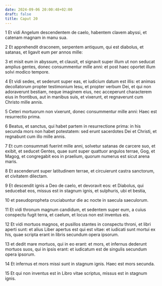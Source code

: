 ```yaml
---
date: 2024-09-06 20:00:48+02:00
draft: false
title: Caput 20
---
```





1 Et vidi Angelum descendentem de caelo, habentem clavem abyssi, et catenam magnam in manu sua.

2 Et apprehendit draconem, serpentem antiquum, qui est diabolus, et satanas, et ligavit eum per annos mille:

3 et misit eum in abyssum, et clausit, et signavit super illum ut non seducat amplius gentes, donec consummentur mille anni: et post haec oportet illum solvi modico tempore.

4 Et vidi sedes, et sederunt super eas, et iudicium datum est illis: et animas decollatorum propter testimonium Iesu, et propter verbum Dei, et qui non adoraverunt bestiam, neque imaginem eius, nec acceperunt characterem eius in frontibus, aut in manibus suis, et vixerunt, et regnaverunt cum Christo mille annis.

5 Ceteri mortuorum non vixerunt, donec consummentur mille anni: Haec est resurrectio prima.

6 Beatus, et sanctus, qui habet partem in resurrectione prima: in his secunda mors non habet potestatem: sed erunt sacerdotes Dei et Christi, et regnabunt cum illo mille annis.

7 Et cum consummati fuerint mille anni, solvetur satanas de carcere suo, et exibit, et seducet Gentes, quae sunt super quattuor angulos terrae, Gog, et Magog, et congregabit eos in praelium, quorum numerus est sicut arena maris.

8 Et ascenderunt super latitudinem terrae, et circuierunt castra sanctorum, et civitatem dilectam.

9 Et descendit ignis a Deo de caelo, et devoravit eos: et Diabolus, qui seducebat eos, missus est in stagnum ignis, et sulphuris, ubi et bestia,

10 et pseudopropheta cruciabuntur die ac nocte in saecula saeculorum.

11 Et vidi thronum magnum candidum, et sedentem super eum, a cuius conspectu fugit terra, et caelum, et locus non est inventus eis.

12 Et vidi mortuos magnos, et pusillos stantes in conspectu throni, et libri aperti sunt: et alius Liber apertus est qui est vitae: et iudicati sunt mortui ex his, quae scripta erant in libris secundum opera ipsorum.

13 et dedit mare mortuos, qui in eo erant: et mors, et infernus dederunt mortuos suos, qui in ipsis erant: et iudicatum est de singulis secundum opera ipsorum.

14 Et infernus et mors missi sunt in stagnum ignis. Haec est mors secunda.

15 Et qui non inventus est in Libro vitae scriptus, missus est in stagnum ignis.

